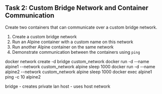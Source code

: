## Task 2: Custom Bridge Network and Container Communication

Create two containers that can communicate over a custom bridge network.

1. Create a custom bridge network
2. Run an Alpine container with a custom name on this network
3. Run another Alpine container on the same network
4. Demonstrate communication between the containers using `ping`

docker network create -d bridge custom_network
docker run -d --name alpine1 --network custom_network alpine sleep 1000
docker run -d --name alpine2 --network custom_network alpine sleep 1000
docker exec alpine1 ping -c 10 alpine2

bridge - creates private lan
host - uses host network
